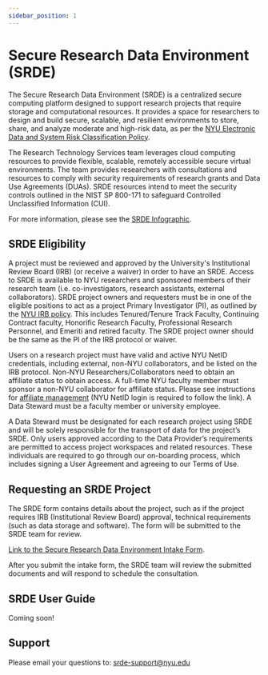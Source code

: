```yaml
---
sidebar_position: 1
---
```


# Secure Research Data Environment (SRDE)


The Secure Research Data Environment (SRDE) is a centralized secure computing platform designed to support research projects that require storage and computational resources.  It provides a space for researchers to design and build secure, scalable, and resilient environments to store, share, and analyze moderate and high-risk data, as per the [NYU Electronic Data and System Risk Classification Policy](https://www.nyu.edu/about/policies-guidelines-compliance/policies-and-guidelines/electronic-data-and-system-risk-classification.html).

The Research Technology Services team leverages cloud computing resources to provide flexible, scalable, remotely accessible secure virtual environments. The team provides researchers with consultations and resources to comply with security requirements of research grants and Data Use Agreements (DUAs). SRDE resources intend to meet the security controls outlined in the NIST SP 800-171 to safeguard Controlled Unclassified Information (CUI).

For more information, please see the [SRDE Infographic](https://drive.google.com/file/d/1hrkjX4hCi1YBz9_8F0HjuoVu6360Vw6r/view).

## SRDE Eligibility

A project must be reviewed and approved by the University's Institutional Review Board (IRB) (or receive a waiver) in order to have an SRDE. Access to SRDE is available to NYU researchers and sponsored members of their research team (i.e. co-investigators, research assistants, external collaborators). SRDE project owners and requesters must be in one of the eligible positions to act as a project Primary Investigator (PI), as outlined by the [NYU IRB policy](https://www.nyu.edu/about/policies-guidelines-compliance/policies-and-guidelines/policy-principal-investigator-project-director-status.html). This includes Tenured/Tenure Track Faculty, Continuing Contract faculty, Honorific Research Faculty, Professional Research Personnel, and Emeriti and retired faculty.  The SRDE project owner should be the same as the PI of the IRB protocol or waiver.  

Users on a research project must have valid and active NYU NetID credentials, including external, non-NYU collaborators, and be listed on the IRB protocol.  Non-NYU Researchers/Collaborators need to obtain an affiliate status to obtain access. A full-time NYU faculty member must sponsor a non-NYU collaborator for affiliate status. Please see instructions for [affiliate management](https://www.nyu.edu/servicelink/form/32a29460c441010075e6b00978cd4e53) (NYU NetID login is required to follow the link). A Data Steward must be a faculty member or university employee. 

A Data Steward must be designated for each research project using SRDE and will be solely responsible for the transport of data for the project’s SRDE. Only users approved according to the Data Provider’s requirements are permitted to access project workspaces and related resources. These individuals are required to go through our on-boarding process, which includes signing a User Agreement and agreeing to our Terms of Use.

## Requesting an SRDE Project

The SRDE form contains details about the project, such as if the project requires IRB (Institutional Review Board) approval, technical requirements (such as data storage and software). The form will be submitted to the SRDE team for review.

[Link to the Secure Research Data Environment Intake Form](https://nyu.qualtrics.com/jfe/form/SV_3Vok9ax87Bxxdsy).

After you submit the intake form, the SRDE team will review the submitted documents and will respond to schedule the consultation.

## SRDE User Guide

Coming soon!

## Support

Please email your questions to: srde-support@nyu.edu
